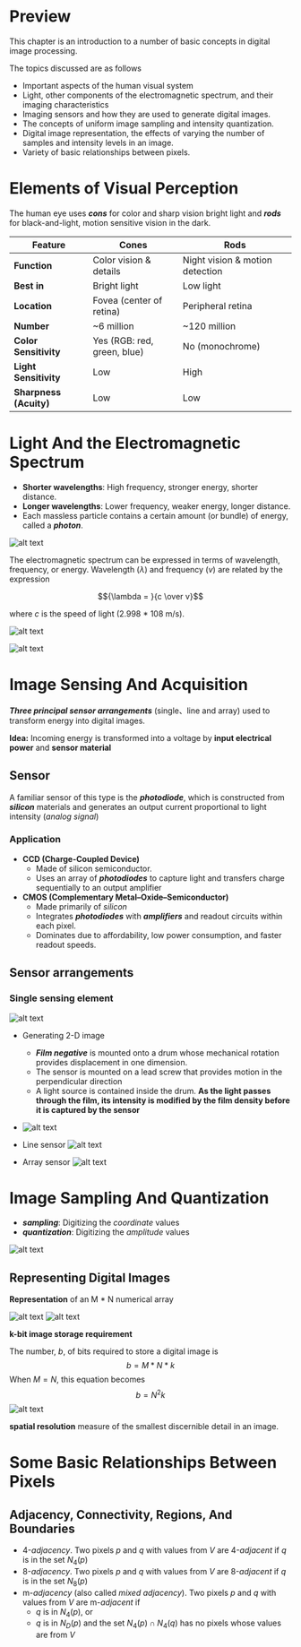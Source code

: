 # Preview
This chapter is an introduction to a number of basic concepts in digital image processing.

The topics discussed are as follows

* Important aspects of the human visual system
* Light, other components of the electromagnetic spectrum, and their imaging characteristics
* Imaging sensors and how they are used to generate digital images.
* The concepts of uniform image sampling and intensity quantization.
* Digital image representation, the effects of varying the number of samples and intensity levels in an image.
* Variety of basic relationships between pixels.

# Elements of Visual Perception
The human eye uses ***cons*** for color and sharp vision bright light and ***rods*** for black-and-light, motion sensitive vision in the dark.

| Feature                | Cones                       | Rods                            |
| ---------------------- | --------------------------- | ------------------------------- |
| **Function**           | Color vision & details      | Night vision & motion detection |
| **Best in**            | Bright light                | Low light                       |
| **Location**           | Fovea (center of retina)    | Peripheral retina               |
| **Number**             | ~6 million                  | ~120 million                    |
| **Color Sensitivity**  | Yes (RGB: red, green, blue) | No (monochrome)                 |
| **Light Sensitivity**  | Low                         | High                            |
| **Sharpness (Acuity)** | Low                         | Low                             |

# Light And the Electromagnetic Spectrum
 * **Shorter wavelengths**: High frequency, stronger energy, shorter distance.
* **Longer wavelengths**: Lower frequency, weaker energy, longer distance.
 * Each massless particle contains a certain amount (or bundle) of energy, called a ***photon***.

![alt text](image-7.png)

The electromagnetic spectrum can be expressed in terms of wavelength, frequency, or energy. Wavelength ($\lambda$) and frequency ($v$) are related by the expression

$${\lambda = }{c \over v}$$

where $c$ is the speed of light (2.998 * 108 m/s).

![alt text](image-8.png)

![alt text](image-6.png)
# Image Sensing And Acquisition

***Three principal sensor arrangements*** (single、line and array) used to transform energy into digital images.

**Idea:** Incoming energy is transformed
into a voltage by **input electrical power** and **sensor material**

## Sensor

A familiar sensor of this type is the ***photodiode***, which is constructed from ***silicon*** materials and generates an output current proportional to light intensity (*analog signal*)

###  Application

* **CCD (Charge-Coupled Device)**
  * Made of silicon semiconductor.
  * Uses an array of ***photodiodes*** to capture light and transfers charge sequentially to an output amplifier
* **CMOS (Complementary Metal–Oxide–Semiconductor)**
  * Made primarily of *silicon*
  * Integrates ***photodiodes*** with ***amplifiers*** and readout circuits within each pixel.
  * Dominates due to affordability, low power consumption, and faster readout speeds.

## Sensor arrangements

### Single sensing element
![alt text](image-11.png)

* Generating 2-D image
  * ***Film negative*** is mounted onto a drum whose mechanical rotation provides displacement in one dimension.
  * The sensor is mounted on a lead screw
that provides motion in the perpendicular direction
  * A light source is contained inside the drum. **As the light passes through the film, its intensity is modified by the film density before it is captured by the sensor**

* ![alt text](image-14.png)
* Line sensor
![alt text](image-12.png)
* Array sensor
![alt text](image-13.png)

# Image Sampling And Quantization
* ***sampling***: Digitizing the *coordinate* values
* ***quantization***: Digitizing the
*amplitude* values

![alt text](image-15.png)

## Representing Digital Images


**Representation** of an M * N numerical array

![alt text](image-16.png)
![alt text](image-17.png)

**k-bit image storage requirement**

The number, $b$, of bits required to store a digital image is
$$b = M * N * k$$
When $M = N$, this equation becomes
$$b = N^2k$$
![alt text](image-18.png)

**spatial resolution**
measure of the smallest discernible detail in an image.

# Some Basic Relationships Between Pixels

## Adjacency, Connectivity, Regions, And Boundaries

* 4-$adjacency$. Two pixels $p$ and $q$ with values from $V$ are 4-$adjacent$ if $q$ is in the
set $N_4(p)$
* 8-$adjacency$. Two pixels $p$ and $q$ with values from $V$ are 8-$adjacent$ if $q$ is in the
set $N_8(p)$
* m-$adjacency$ (also called $mixed$ $adjacency$). Two pixels $p$ and $q$ with values from $V$ are m-$adjacent$ if
  * $q$ is in $N_4(p)$, or
  * $q$ is in $N_D(p)$ and the   set $N_4(p)\cap N_4(q)$ has no pixels whose values are from $V$


